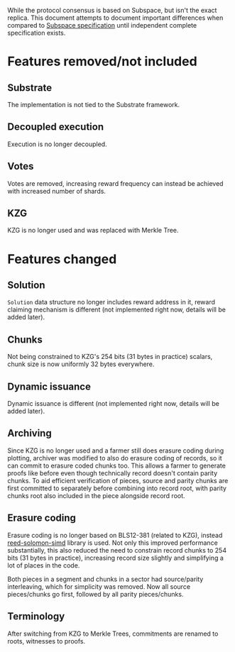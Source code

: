 While the protocol consensus is based on Subspace, but isn't the exact replica. This document attempts to document
important differences when compared to [Subspace specification] until independent complete specification exists.

[Subspace specification]: https://subspace.github.io/protocol-specs/docs/protocol_specifications

# Features removed/not included

## Substrate

The implementation is not tied to the Substrate framework.

## Decoupled execution

Execution is no longer decoupled.

## Votes

Votes are removed, increasing reward frequency can instead be achieved with increased number of shards.

## KZG

KZG is no longer used and was replaced with Merkle Tree.

# Features changed

## Solution

`Solution` data structure no longer includes reward address in it, reward claiming mechanism is different (not
implemented right now, details will be added later).

## Chunks

Not being constrained to KZG's 254 bits (31 bytes in practice) scalars, chunk size is now uniformly 32 bytes everywhere.

## Dynamic issuance

Dynamic issuance is different (not implemented right now, details will be added later).

## Archiving

Since KZG is no longer used and a farmer still does erasure coding during plotting, archiver was modified to also do
erasure coding of records, so it can commit to erasure coded chunks too. This allows a farmer to generate proofs like
before even though technically record doesn't contain parity chunks. To aid efficient verification of pieces, source and
parity chunks are first committed to separately before combining into record root, with parity chunks root also
included in the piece alongside record root.

## Erasure coding

Erasure coding is no longer based on BLS12-381 (related to KZG), instead [reed-solomon-simd] library is used. Not only
this improved performance substantially, this also reduced the need to constrain record chunks to 254 bits (31 bytes in
practice), increasing record size slightly and simplifying a lot of places in the code.

[reed-solomon-simd]: https://github.com/AndersTrier/reed-solomon-simd

Both pieces in a segment and chunks in a sector had source/parity interleaving, which for simplicity was removed. Now
all source pieces/chunks go first, followed by all parity pieces/chunks.

## Terminology

After switching from KZG to Merkle Trees, commitments are renamed to roots, witnesses to proofs.

